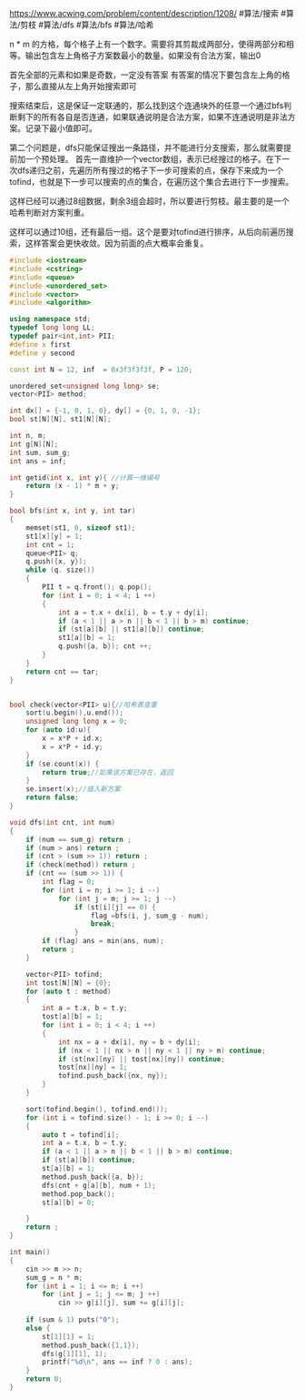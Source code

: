 https://www.acwing.com/problem/content/description/1208/
#算法/搜索  #算法/剪枝 #算法/dfs #算法/bfs #算法/哈希 

n * m 的方格，每个格子上有一个数字。需要将其剪裁成两部分，使得两部分和相等。输出包含左上角格子方案数最小的数量。如果没有合法方案，输出0

首先全部的元素和如果是奇数，一定没有答案
有答案的情况下要包含左上角的格子，那么直接从左上角开始搜索即可

搜索结束后，这是保证一定联通的，那么找到这个连通块外的任意一个通过bfs判断剩下的所有各自是否连通，如果联通说明是合法方案，如果不连通说明是非法方案。记录下最小值即可。

第二个问题是，dfs只能保证搜出一条路径，并不能进行分支搜索，那么就需要提前加一个预处理。
首先一直维护一个vector数组，表示已经搜过的格子。在下一次dfs递归之前，先遍历所有搜过的格子下一步可搜索的点，保存下来成为一个tofind，也就是下一步可以搜索的点的集合，在遍历这个集合去进行下一步搜索。

这样已经可以通过8组数据，剩余3组会超时，所以要进行剪枝。最主要的是一个哈希判断对方案判重。

这样可以通过10组，还有最后一组。这个是要对tofind进行排序，从后向前遍历搜索，这样答案会更快收敛。因为前面的点大概率会重复。


```CPP
#include <iostream>
#include <cstring>
#include <queue>
#include <unordered_set>
#include <vector>
#include <algorithm>

using namespace std;
typedef long long LL;
typedef pair<int,int> PII;
#define x first
#define y second

const int N = 12, inf  = 0x3f3f3f3f, P = 120;

unordered_set<unsigned long long> se;
vector<PII> method;

int dx[] = {-1, 0, 1, 0}, dy[] = {0, 1, 0, -1};
bool st[N][N], st1[N][N];

int n, m;
int g[N][N];
int sum, sum_g;
int ans = inf;

int getid(int x, int y){ //计算一维编号
    return (x - 1) * m + y;
}

bool bfs(int x, int y, int tar)
{
    memset(st1, 0, sizeof st1);
    st1[x][y] = 1;
    int cnt = 1;
    queue<PII> q;
    q.push({x, y});
    while (q. size())
    {
        PII t = q.front(); q.pop();
        for (int i = 0; i < 4; i ++)
        {
            int a = t.x + dx[i], b = t.y + dy[i];
            if (a < 1 || a > n || b < 1 || b > m) continue;
            if (st[a][b] || st1[a][b]) continue;
            st1[a][b] = 1;
            q.push({a, b}); cnt ++;
        }
    }
    return cnt == tar;
}


bool check(vector<PII> u){//哈希表查重
    sort(u.begin(),u.end());
    unsigned long long x = 0;
    for (auto id:u){
        x = x*P + id.x;
        x = x*P + id.y;
    }
    if (se.count(x)) {
        return true;//如果该方案已存在，返回
    }
    se.insert(x);//插入新方案
    return false;
}

void dfs(int cnt, int num)
{
    if (num == sum_g) return ;
    if (num > ans) return ;
    if (cnt > (sum >> 1)) return ;
    if (check(method)) return ;
    if (cnt == (sum >> 1)) {
        int flag = 0;
        for (int i = n; i >= 1; i --)
            for (int j = m; j >= 1; j --)
                if (st[i][j] == 0) {
                    flag =bfs(i, j, sum_g - num);
                    break;
                }
        if (flag) ans = min(ans, num);
        return ;
    }

    vector<PII> tofind;
    int tost[N][N] = {0};
    for (auto t : method)
    {
        int a = t.x, b = t.y;
        tost[a][b] = 1;
        for (int i = 0; i < 4; i ++)
        {
            int nx = a + dx[i], ny = b + dy[i];
            if (nx < 1 || nx > n || ny < 1 || ny > m) continue;
            if (st[nx][ny] || tost[nx][ny]) continue;
            tost[nx][ny] = 1;
            tofind.push_back({nx, ny});
        }
    }

    sort(tofind.begin(), tofind.end());
    for (int i = tofind.size() - 1; i >= 0; i --)
    {
        auto t = tofind[i];
        int a = t.x, b = t.y;
        if (a < 1 || a > n || b < 1 || b > m) continue;
        if (st[a][b]) continue;
        st[a][b] = 1;
        method.push_back({a, b});
        dfs(cnt + g[a][b], num + 1);
        method.pop_back();
        st[a][b] = 0;

    }
    return ;
}

int main()
{
    cin >> m >> n;
    sum_g = n * m;
    for (int i = 1; i <= n; i ++)
        for (int j = 1; j <= m; j ++)
            cin >> g[i][j], sum += g[i][j];
    
    if (sum & 1) puts("0");
    else {
        st[1][1] = 1;
        method.push_back({1,1});
        dfs(g[1][1], 1);
        printf("%d\n", ans == inf ? 0 : ans);
    }
    return 0;
}
```